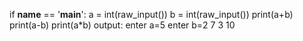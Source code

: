 if __name__ == '__main__':
    a = int(raw_input())
    b = int(raw_input())
    print(a+b)
    print(a-b)
    print(a*b)
  output:
  enter a=5
  enter b=2
  7
  3
  10
